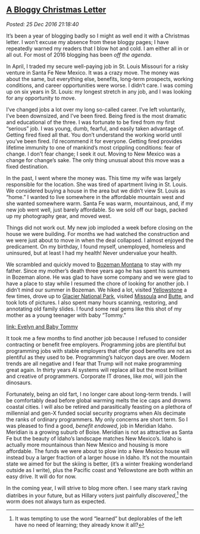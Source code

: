  
[A Bloggy Christmas Letter](https://analyzethedatanotthedrivel.org/2016/12/25/a-bloggy-christmas-letter/)
----------------------------------------------------------------------------------------------

*Posted: 25 Dec 2016 21:18:40*

It’s been a year of blogging badly so I might as well end it with a
Christmas letter. I won’t excuse my absence from these bloggy pages; I
have repeatedly warned my readers that I blow hot and cold. I am either
all in or all out. For most of 2016 blogging has been *off the agenda*.

In April, I traded my secure well-paying job in St. Louis Missouri for a
risky venture in Santa Fe New Mexico. It was a crazy move. The money was
about the same, but everything else, benefits, long-term prospects,
working conditions, and career opportunities were worse. I didn’t care.
I was coming up on six years in St. Louis: my longest stretch in any
job, and I was looking for any opportunity to move.

I’ve changed jobs a lot over my long so-called career. I’ve left
voluntarily, I’ve been downsized, and I’ve been fired. Being fired is
the most dramatic and educational of the three. I was fortunate to be
fired from my first “serious” job. I was young, dumb, fearful, and
easily taken advantage of. Getting fired fixed all that. You don’t
understand the working world until you’ve been fired. I’d recommend it
for everyone. Getting fired provides lifetime immunity to one of
mankind’s most crippling conditions: fear of change. I don’t fear
change; I seek it out. Moving to New Mexico was a change for change’s
sake. The only thing unusual about this move was a fixed destination.

In the past, I went where the money was. This time my wife was largely
responsible for the location. She was tired of apartment living in St.
Louis. We considered buying a house in the area but we didn’t view St.
Louis as “home.” I wanted to live somewhere in the affordable mountain
west and she wanted somewhere warm. Santa Fe was warm, mountainous, and,
if my new job went well, just barely affordable. So we sold off our
bags, packed up my photography gear, and moved west.

Things did not work out. My new job imploded a week before closing on
the house we were building. For months we had watched the construction
and we were just about to move in when the deal collapsed. I almost
enjoyed the predicament. On my birthday, I found myself, unemployed,
homeless and uninsured, but at least I had my health! Never undervalue
your health.

We scrambled and quickly moved to [Bozeman
Montana](https://conceptcontrol.smugmug.com/Themes/Manipulations/Panoramas-1/i-SrjgQ7Z/A)
to stay with my father. Since my mother’s death three years ago he has
spent his summers in Bozeman alone. He was glad to have some company and
we were glad to have a place to stay while I resumed the chore of
looking for another job. I didn’t mind our summer in Bozeman. We hiked a
lot, visited
[Yellowstone](https://conceptcontrol.smugmug.com/Trips/USA-and-Canada/Weekenders/i-WjmPK8D/A)
a few times, drove up to [Glacier National
Park](https://conceptcontrol.smugmug.com/Places/USA-and-Canada/Montana-Now-and-Then/i-9Kqgz6b/A),
visited
[Missoula](https://conceptcontrol.smugmug.com/Places/USA-and-Canada/Montana-Now-and-Then/i-GLxm6Tq/A)
and
[Butte](https://conceptcontrol.smugmug.com/Places/USA-and-Canada/Montana-Now-and-Then/i-M4SJqfB/A),
and took lots of pictures. I also spent many hours scanning, restoring,
and annotating old family slides. I found some real gems like this shot
of my mother as a young teenager with baby “Tommy.”

[link: Evelyn and Baby Tommy](https://photos.smugmug.com/People/From-Hazels-Albums-1/i-tLbfswS/0/X3/evelyn%20baby%20tommy%201949-X3.jpg)

It took me a few months to find another job because I refused to
consider contracting or benefit free employers. Programming jobs are
plentiful but programming jobs with stable employers that offer good
benefits are not as plentiful as they used to be. Programming’s halcyon
days are over. Modern trends are all negative and I fear that Trump will
not make programming great again. In thirty years AI systems will
replace all but the most brilliant and creative of programmers.
Corporate IT drones, like *moi*, will join the dinosaurs.

Fortunately, being an old fart, I no longer care about long-term trends.
I will be comfortably dead before global warming melts the ice caps and
drowns coastal cities. I will also be retired and parasitically feasting
on a plethora of millennial and gen-X funded social security programs
when AIs decimate the ranks of ordinary programmers. My only concerns
are short term. So I was pleased to find a good, *benefit endowed*, job
in Meridian Idaho. Meridian is a growing suburb of Boise. Meridian is
not as attractive as Santa Fe but the beauty of Idaho’s landscape
matches New Mexico’s. Idaho is actually more mountainous than New Mexico
and housing is more affordable. The funds we were about to plow into a
New Mexico house will instead buy a larger fraction of a larger house in
Idaho. It’s not the mountain state we aimed for but the skiing is
better, (it’s a winter freaking wonderland outside as I write), plus the
Pacific coast and Yellowstone are both within an easy drive. It will do
for now.

In the coming year, I will strive to blog more often. I see many stark
raving diatribes in your future, but as Hillary voters just painfully
*discovered*,[^5275a] the worm does not always turn as expected.

[^5275a]: It was tempting to use the word “learned” but deplorables of the
    left have no need of learning; they already know it all?
